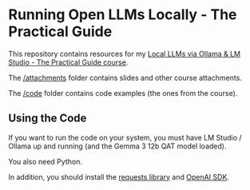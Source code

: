 # Running Open LLMs Locally - The Practical Guide

This repository contains resources for my [Local LLMs via Ollama & LM Studio - The Practical Guide course](https://acad.link/local-llms).

The [/attachments](/attachments/) folder contains slides and other course attachments.

The [/code](/code/) folder contains code examples (the ones from the course).

## Using the Code

If you want to run the code on your system, you must have LM Studio / Ollama up and running (and the Gemma 3 12b QAT model loaded).

You also need Python. 

In addition, you should install the [requests library](https://pypi.org/project/requests/) and [OpenAI SDK](https://github.com/openai/openai-python).